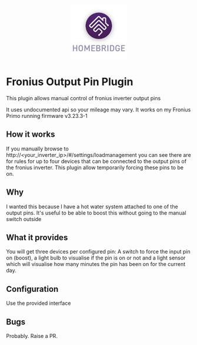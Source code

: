 
<p align="center">

<img src="https://github.com/homebridge/branding/raw/master/logos/homebridge-wordmark-logo-vertical.png" width="150">

</p>


# Fronius Output Pin Plugin

This plugin allows manual control of fronius inverter output pins

It uses undocumented api so your mileage may vary. It works on my Fronius Primo running firmware v3.23.3-1

## How it works

If you manually browse to http://<your_inverter_ip>/#/settings/loadmanagement you can see there are for rules for up to four devices that
can be connected to the output pins of the fronius inverter. This plugin allow temporarily forcing these pins to be on.

## Why

I wanted this because I have a hot water system attached to one of the output pins. It's useful to be able to boost this without 
going to the manual switch outside

## What it provides

You will get three devices per configured pin: A switch to force the input pin on (boost), a light bulb to visualise if the pin is on or 
not and a light sensor which will visualise how many minutes the pin has been on for the current day.

## Configuration

Use the provided interface

## Bugs

Probably. Raise a PR.